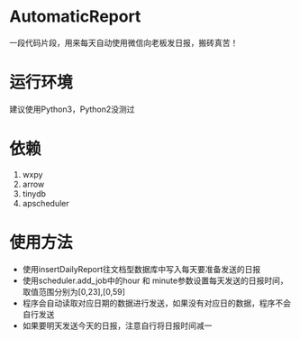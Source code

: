# AutomaticReport
一段代码片段，用来每天自动使用微信向老板发日报，搬砖真苦！
# 运行环境
建议使用Python3，Python2没测过

# 依赖
1. wxpy
2. arrow
3. tinydb
4. apscheduler
# 使用方法
- 使用insertDailyReport往文档型数据库中写入每天要准备发送的日报
- 使用scheduler.add_job中的hour 和 minute参数设置每天发送的日报时间，取值范围分别为[0,23],[0,59]
- 程序会自动读取对应日期的数据进行发送，如果没有对应日的数据，程序不会自行发送
- 如果要明天发送今天的日报，注意自行将日报时间减一
